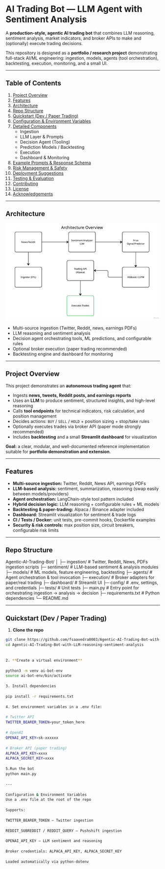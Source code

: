 # AI Trading Bot — LLM Agent with Sentiment Analysis

A **production-style, agentic AI trading bot** that combines LLM reasoning, sentiment analysis, market indicators, and broker APIs to make and (optionally) execute trading decisions.

This repository is designed as a **portfolio / research project** demonstrating full-stack AI/ML engineering: ingestion, models, agents (tool orchestration), backtesting, execution, monitoring, and a small UI.

---

## Table of Contents

1. [Project Overview](#project-overview)  
2. [Features](#features)  
3. [Architecture](#architecture)  
4. [Repo Structure](#repo-structure)  
5. [Quickstart (Dev / Paper Trading)](#quickstart-dev--paper-trading)  
6. [Configuration & Environment Variables](#configuration--environment-variables)  
7. [Detailed Components](#detailed-components)  
   - Ingestion  
   - LLM Layer & Prompts  
   - Decision Agent (Tooling)  
   - Prediction Models / Backtesting  
   - Execution  
   - Dashboard & Monitoring  
8. [Example Prompts & Response Schema](#example-prompts--response-schema)  
9. [Risk Management & Safety](#risk-management--safety)  
10. [Deployment Suggestions](#deployment-suggestions)  
11. [Testing & Evaluation](#testing--evaluation)  
12. [Contributing](#contributing)  
13. [License](#license)  
14. [Acknowledgements](#acknowledgements)  

---

## Architecture

![Architecture Overview](https://github.com/fsaavedra0003/Agentic-AI-Trading-Bot-with-LLM-reasoning-sentiment-analysis/blob/master/pictures/Architecture_overview.png?raw=true)

- Multi-source ingestion (Twitter, Reddit, news, earnings PDFs)  
- LLM reasoning and sentiment analysis  
- Decision agent orchestrating tools, ML predictions, and configurable rules  
- Optional broker execution (paper trading recommended)  
- Backtesting engine and dashboard for monitoring  

---

## Project Overview

This project demonstrates an **autonomous trading agent** that:

- Ingests **news, tweets, Reddit posts, and earnings reports**  
- Uses an **LLM** to produce sentiment, structured insights, and high-level reasoning  
- Calls **tool endpoints** for technical indicators, risk calculation, and position management  
- Decides actions: `BUY` / `SELL` / `HOLD` + position sizing + stop/take rules  
- Optionally executes trades via broker API (paper mode strongly recommended)  
- Includes **backtesting** and a small **Streamlit dashboard** for visualization  

**Goal:** a clear, modular, and well-documented reference implementation suitable for **portfolio demonstration and extension**.

---

## Features

- **Multi-source ingestion:** Twitter, Reddit, News API, earnings PDFs  
- **LLM-based analysis:** sentiment, summarization, reasoning (swap easily between models/providers)  
- **Agent orchestration:** LangChain-style tool pattern included  
- **Hybrid decision logic:** LLM reasoning + configurable rules + ML models  
- **Backtesting & paper-trading:** Alpaca / Binance adapter included  
- **Dashboard:** Streamlit visualization for sentiment & trade logs  
- **CI / Tests / Docker:** unit tests, pre-commit hooks, Dockerfile examples  
- **Security & risk controls:** max position size, circuit breakers, configurable risk limits  

---

## Repo Structure

Agentic-AI-Trading-Bot/
│
├─ ingestion/ # Twitter, Reddit, News, PDFs ingestion scripts
├─ sentiment/ # LLM-based sentiment & analysis modules
├─ models/ # ML models, feature engineering, backtesting
├─ agents/ # Agent orchestration & tool invocation
├─ execution/ # Broker adapters for paper/real trading
├─ dashboard/ # Streamlit UI
├─ config/ # .env, settings, and credentials
├─ tests/ # Unit tests
├─ main.py # Entry point for orchestrating ingestion -> analysis -> decision
├─ requirements.txt # Python dependencies
└─ README.md


---

## Quickstart (Dev / Paper Trading)

1. **Clone the repo**
```bash
git clone https://github.com/fsaavedra0003/Agentic-AI-Trading-Bot-with-LLM-reasoning-sentiment-analysis.git
cd Agentic-AI-Trading-Bot-with-LLM-reasoning-sentiment-analysis


2. **Create a virtual environment**

python3 -m venv ai-bot-env
source ai-bot-env/bin/activate

3. Install dependencies

pip install -r requirements.txt

4. Set environment variables in a .env file:

# Twitter API
TWITTER_BEARER_TOKEN=your_token_here

# OpenAI
OPENAI_API_KEY=sk-xxxxxx

# Broker API (paper trading)
ALPACA_API_KEY=xxxx
ALPACA_SECRET_KEY=xxxx

5.Run the bot
python main.py

---

Configuration & Environment Variables
Use a .env file at the root of the repo

Supports:

TWITTER_BEARER_TOKEN — Twitter ingestion

REDDIT_SUBREDDIT / REDDIT_QUERY — Pushshift ingestion

OPENAI_API_KEY — LLM sentiment and reasoning

Broker credentials: ALPACA_API_KEY, ALPACA_SECRET_KEY

Loaded automatically via python-dotenv


